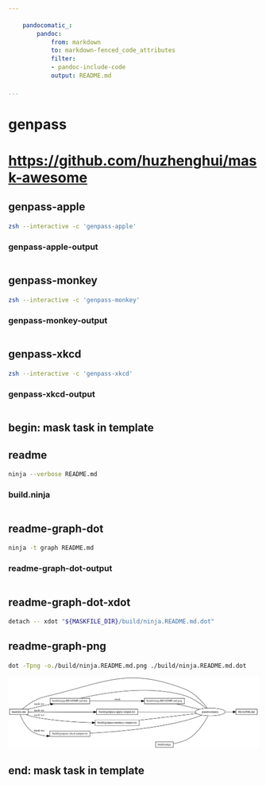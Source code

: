 ```yaml
---

    pandocomatic_:
        pandoc:
            from: markdown
            to: markdown-fenced_code_attributes
            filter:
            - pandoc-include-code
            output: README.md

...
```


# genpass

# https://github.com/huzhenghui/mask-awesome

## genpass-apple

```bash
zsh --interactive -c 'genpass-apple'
```

### genpass-apple-output

```{.plain include=./build/genpass-apple-output.txt}

```

## genpass-monkey

```bash
zsh --interactive -c 'genpass-monkey'
```

### genpass-monkey-output

```{.plain include=./build/genpass-monkey-output.txt}

```

## genpass-xkcd

```bash
zsh --interactive -c 'genpass-xkcd'
```

### genpass-xkcd-output

```{.plain include=./build/genpass-xkcd-output.txt}

```

## begin: mask task in template

## readme

```bash
ninja --verbose README.md
```

### build.ninja

```{.ninja include=./build.ninja}

```

## readme-graph-dot

```bash
ninja -t graph README.md
```

### readme-graph-dot-output

```{.dot include=./build/ninja.README.md.dot}

```

## readme-graph-dot-xdot

```bash
detach -- xdot "${MASKFILE_DIR}/build/ninja.README.md.dot"
```

## readme-graph-png

```bash
dot -Tpng -o./build/ninja.README.md.png ./build/ninja.README.md.dot
```

![README.md](./build/ninja.README.md.png)

## end: mask task in template

